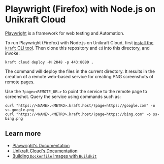 # Playwright (Firefox) with Node.js on Unikraft Cloud

[Playwright](https://playwright.dev/) is a framework for web testing and Automation.

To run Playwright (Firefox) with Node.js on Unikraft Cloud, first [install the `kraft` CLI tool](https://unikraft.org/docs/cli).
Then clone this repository and `cd` into this directory, and invoke:

```console
kraft cloud deploy -M 2048 -p 443:8080 .
```

The command will deploy the files in the current directory.
It results in the creation of a remote web-based service for creating PNG screenshots of remote pages.

Use the `?page=<REMOTE_URL>` to point the service to the remote page to screenshot.
Query the service using commands such as:

```console
curl "https://<NAME>.<METRO>.kraft.host/?page=https://google.com" -o ss-google.png
curl "https://<NAME>.<METRO>.kraft.host/?page=https://bing.com" -o ss-bing.png
```

## Learn more

- [Playwright's Documentation](https://playwright.dev/docs/intro)
- [Unikraft Cloud's Documentation](https://unikraft.cloud/docs/)
- [Building `Dockerfile` Images with `Buildkit`](https://unikraft.org/guides/building-dockerfile-images-with-buildkit)
